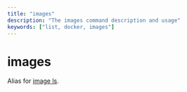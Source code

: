 ```yaml
---
title: "images"
description: "The images command description and usage"
keywords: ["list, docker, images"]
---
```


# images

Alias for [image ls](#image_ls.md).
